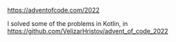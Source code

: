https://adventofcode.com/2022

I solved some of the problems in Kotlin, in https://github.com/VelizarHristov/advent_of_code_2022
